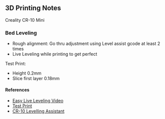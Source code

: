 
## 3D Printing Notes

Creality CR-10 Mini

### Bed Leveling

- Rough alignment: Go thru adjustment using Level assist gcode at least 2 times
- Live Leveling while printing to get perfect

Test Print: 
- Height 0.2mm
- Slice first layer 0.18mm

#### References

- [Easy Live Leveling Video](https://www.youtube.com/watch?v=gkZUAyTxU1Q)
- [Test Print](https://www.thingiverse.com/thing:2599785)
- [CR-10 Levelling Assistant](https://www.thingiverse.com/thing:2556462)
